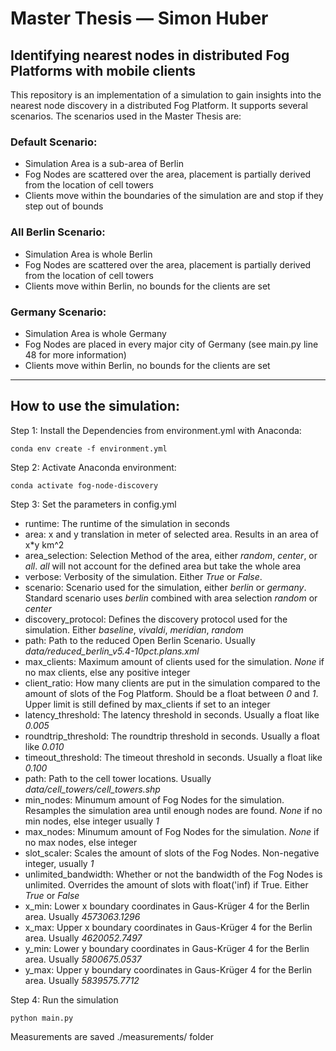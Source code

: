 # Master Thesis — Simon Huber

## Identifying nearest nodes in distributed Fog Platforms with mobile clients

This repository is an implementation of a simulation to gain insights into the nearest node discovery in a distributed Fog Platform.
It supports several scenarios. The scenarios used in the Master Thesis are:

### Default Scenario:

- Simulation Area is a sub-area of Berlin
- Fog Nodes are scattered over the area, placement is partially derived from the location of cell towers
- Clients move within the boundaries of the simulation are and stop if they step out of bounds

### All Berlin Scenario:

- Simulation Area is whole Berlin
- Fog Nodes are scattered over the area, placement is partially derived from the location of cell towers
- Clients move within Berlin, no bounds for the clients are set

### Germany Scenario:

- Simulation Area is whole Germany
- Fog Nodes are placed in every major city of Germany (see main.py line 48 for more information)
- Clients move within Berlin, no bounds for the clients are set

---

## How to use the simulation:

Step 1: Install the Dependencies from environment.yml with Anaconda:

```
conda env create -f environment.yml
```

Step 2: Activate Anaconda environment:

```
conda activate fog-node-discovery
```

Step 3: Set the parameters in config.yml

- runtime: The runtime of the simulation in seconds
- area: x and y translation in meter of selected area. Results in an area of x\*y km^2
- area_selection: Selection Method of the area, either _random_, _center_, or _all_. _all_ will not account for the defined area but take the whole area
- verbose: Verbosity of the simulation. Either _True_ or _False_.
- scenario: Scenario used for the simulation, either _berlin_ or _germany_. Standard scenario uses _berlin_ combined with area selection _random_ or _center_
- discovery_protocol: Defines the discovery protocol used for the simulation. Either _baseline_, _vivaldi_, _meridian_, _random_
- path: Path to the reduced Open Berlin Scenario. Usually _data/reduced_berlin_v5.4-10pct.plans.xml_
- max_clients: Maximum amount of clients used for the simulation. _None_ if no max clients, else any positive integer
- client_ratio: How many clients are put in the simulation compared to the amount of slots of the Fog Platform. Should be a float between _0_ and _1_. Upper limit is still defined by max_clients if set to an integer
- latency_threshold: The latency threshold in seconds. Usually a float like _0.005_
- roundtrip_threshold: The roundtrip threshold in seconds. Usually a float like _0.010_
- timeout_threshold: The timeout threshold in seconds. Usually a float like _0.100_
- path: Path to the cell tower locations. Usually _data/cell_towers/cell_towers.shp_
- min_nodes: Minumum amount of Fog Nodes for the simulation. Resamples the simulation area until enough nodes are found. _None_ if no min nodes, else integer usually _1_
- max_nodes: Minumum amount of Fog Nodes for the simulation. _None_ if no max nodes, else integer
- slot_scaler: Scales the amount of slots of the Fog Nodes. Non-negative integer, usually _1_
- unlimited_bandwidth: Whether or not the bandwidth of the Fog Nodes is unlimited. Overrides the amount of slots with float('inf) if True. Either _True_ or _False_
- x_min: Lower x boundary coordinates in Gaus-Krüger 4 for the Berlin area. Usually _4573063.1296_
- x_max: Upper x boundary coordinates in Gaus-Krüger 4 for the Berlin area. Usually _4620052.7497_
- y_min: Lower y boundary coordinates in Gaus-Krüger 4 for the Berlin area. Usually _5800675.0537_
- y_max: Upper y boundary coordinates in Gaus-Krüger 4 for the Berlin area. Usually _5839575.7712_

Step 4: Run the simulation

```
python main.py
```

Measurements are saved ./measurements/ folder
